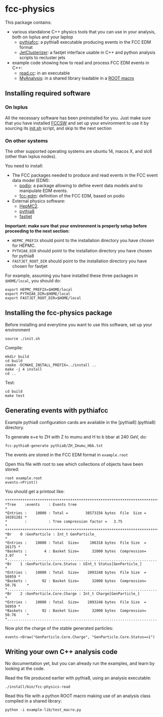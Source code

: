 fcc-physics
===========

This package contains:

- various standalone C++ physics tools that you can use in your analysis, both on lxplus and your laptop
  - [pythiafcc](pythia8/generate.cc): a pythia8 executable producing events in the FCC EDM format
  - [JetClusterizer](tools/JetClusterizer.h): a fastjet interface usable in C++ and python analysis scripts to recluster jets 
- example code showing how to read and process FCC EDM events in C++:
  - [read.cc](example/read.cc): in an executable
  - [MyAnalysis](example-lib/MyAnalysis.h): in a shared library loadable in a [ROOT macro](example-lib/test_macro.py)

## Installing required software 

### On lxplus

All the necessary software has been preinstalled for you. Just make sure that you have installed [FCCSW](https://github.com/HEP-FCC/FCCSW.git) and set up your environment to use it by sourcing its [init.sh](https://github.com/HEP-FCC/podio/blob/master/init.sh) script, and skip to the next section

### On other systems

The other supported operating systems are ubuntu 14, macos X, and slc6 (other than lxplus nodes). 

You need to install: 

- The FCC packages needed to produce and read events in the FCC event data model (EDM):
  - [podio](https://github.com/HEP-FCC/podio.git): a package allowing to define event data models and to manipulate EDM events.
  - [fcc-edm](https://github.com/HEP-FCC/fcc-edm.git): definition of the FCC EDM, based on podio
- External physics software:
  - [HepMC2](http://lcgapp.cern.ch/project/simu/HepMC/download/HepMC-2.06.09.tar.gz).   
  - [pythia8](http://home.thep.lu.se/~torbjorn/pythia8/pythia8215.tgz) 
  - [fastjet](http://fastjet.fr/repo/fastjet-3.1.3.tar.gz)

**Important: make sure that your environment is properly setup before proceeding to the next section:**

  - `HEPMC_PREFIX` should point to the installation directory you have chosen for HEPMC.
  - `PYTHIA8_DIR` should point to the installation directory you have chosen for pythia8
  - `FASTJET_ROOT_DIR` should point to the installation directory you have chosen for fastjet
  
For example, assuming you have installed these three packages in `$HOME/local`, you should do:

    export HEPMC_PREFIX=$HOME/local
    export PYTHIA8_DIR=$HOME/local
    export FASTJET_ROOT_DIR=$HOME/local
    


## Installing the fcc-physics package

Before installing and everytime you want to use this software, set up your environment

    source ./init.sh

Compile:

    mkdir build
    cd build
    cmake -DCMAKE_INSTALL_PREFIX=../install ..
    make -j 4 install
    cd ..

Test: 
	
	cd build
	make test

## Generating events with pythiafcc

Example pythia8 configuration cards are available in the [pythia8]
(pythia8) directory. 

To generate e+e to ZH with Z to mumu and H to b bbar at 240 GeV, do:

    fcc-pythia8-generate pythia8/ZH_Zmumu_Hbb.txt 
   
The events are stored in the FCC EDM format in `example.root`

Open this file with root to see which collections of objects have been stored: 

    root example.root
    events->Print()
    
You should get a printout like: 

	******************************************************************************
	*Tree    :events    : Events tree                                            *
	*Entries :    10000 : Total =        38573156 bytes  File  Size =   10281281 *
	*        :          : Tree compression factor =   3.75                       *
	******************************************************************************
	*Br    0 :GenParticle : Int_t GenParticle_                                   *
	*Entries :    10000 : Total  Size=     106318 bytes  File Size  =      26175 *
	*Baskets :        4 : Basket Size=      32000 bytes  Compression=   3.07     *
	*............................................................................*
	*Br    1 :GenParticle.Core.Status : UInt_t Status[GenParticle_]              *
	*Entries :    10000 : Total  Size=    2893248 bytes  File Size  =      56959 *
	*Baskets :       92 : Basket Size=      32000 bytes  Compression=  50.76     *
	*............................................................................*
	*Br    2 :GenParticle.Core.Charge : Int_t Charge[GenParticle_]               *
	*Entries :    10000 : Total  Size=    2893248 bytes  File Size  =      56959 *
	*Baskets :       92 : Basket Size=      32000 bytes  Compression=  50.76     *
	*............................................................................*

Now plot the charge of the stable generated particles: 

    events->Draw("GenParticle.Core.Charge", "GenParticle.Core.Status==1")
    

## Writing your own C++ analysis code

No documentation yet, but you can already run the examples, 
and learn by looking at the code.
    
Read the file produced earlier with pythia8, using an analysis executable:
    
    ./install/bin/fcc-physics-read    

Read this file with a python ROOT macro making use of an analysis class compiled in a shared library:

    python -i example-lib/test_macro.py 


    
